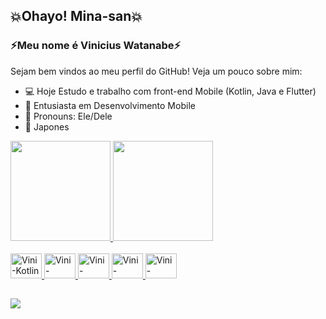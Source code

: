 ## 💥Ohayo! Mina-san💥 

### ⚡️Meu nome é Vinicius Watanabe⚡️

Sejam bem vindos ao meu perfil do GitHub! Veja um pouco sobre mim:

- 💻 Hoje Estudo e trabalho com front-end Mobile (Kotlin, Java e Flutter)
- 📖 Entusiasta em Desenvolvimento Mobile
- 🤖 Pronouns: Ele/Dele
- 🥷 Japones

<div>
    <a href="http://beacons.ia/V1n1c1us-k-s-W4t4n4b3">
    <img height="160em" src="http://github-readme-stats.vercel.app/api?username=V1n1c1us-k-s-W4t4n4b3&show_icons=true&theme=dark&include_all_commits=true&count_private=true"/>
    <img height="160em" src="http://github-readme-stats.vercel.app/api/top-langs/?username=V1n1c1us-k-s-W4t4n4b3&layout=compact&langs_count=16&theme=dark"/>
</div>
    <div style="display: inline_block"><br>
    <img aling="center" alt="Vini-Kotlin" height="40" width="50" src="https://devicon-website.vercel.app/api/kotlin/original.svg">
    <img aling="center" alt="Vini-AndroidStudio" height="40" width="50" src="https://devicon-website.vercel.app/api/androidstudio/original.svg">
    <img aling="center" alt="Vini-AndroidStudio" height="40" width="50" src="https://devicon-website.vercel.app/api/java/original.svg">
    <img aling="center" alt="Vini-AndroidStudio" height="40" width="50" src="https://devicon-website.vercel.app/api/flutter/original.svg">
    <img aling="center" alt="Vini-AndroidStudio" height="40" width="50" src="https://devicon-website.vercel.app/api/dart/original.svg">
          
</div>    
          
   ## 
   
<div>
  <a href="https://www.linkedin.com/in/vinicius-watanabe/" target="_blank"><img src="https://img.shields.io/badge/LinkedIn-0077B5?style=for-the-badge&logo=linkedin&logoColor=white" target="_blank"/></a>
</div>        
